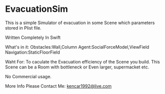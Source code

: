 # EvacuationSim
This is a simple Simulator of evacuation in some Scene which parameters stored in Plist file.

Written Completely In Swift

What's in it:
Obstacles:Wall,Column
Agent:SocialForceModel,ViewField
Navigation:StaticFloorField

Waht For:
To caculate the Evacuation efficiency of the Scene you build. This Scene can be a Room with bottleneck or Even larger, supermacket etc.

No Commercial usage.

More Info Please Contact Me: kencar1992@live.com